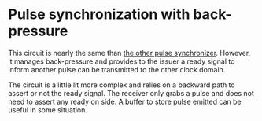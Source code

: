 # Pulse synchronization with back-pressure

This circuit is nearly the same than [the other pulse synchronizer](pulse_synchro.md). However,
it manages back-pressure and provides to the issuer a ready signal to inform another pulse
can be transmitted to the other clock domain.

The circuit is a little lit more complex and relies on a backward path to assert or not the ready
signal. The receiver only grabs a pulse and does not need to assert any ready on side. A buffer to
store pulse emitted can be useful in some situation.
